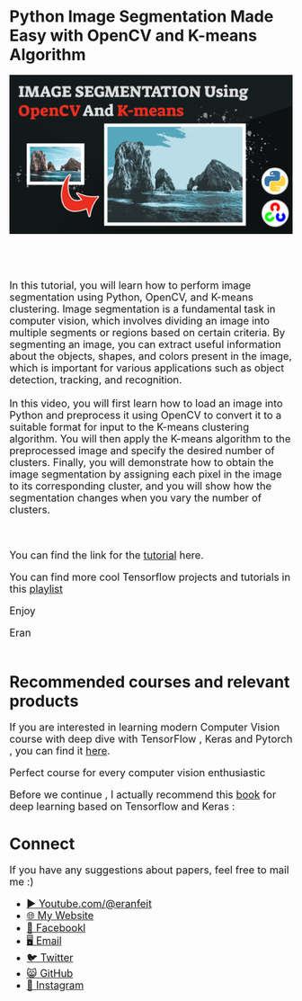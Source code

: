 # Python Image Segmentation Made Easy with OpenCV and K-means Algorithm

<p align="center">
  <img width="800" src="Image-Segmentation-Kmeans.png" "image">
</p>

##
<br/><br/> 

<font size= "4" >
In this tutorial, you will learn how to perform image segmentation using Python, OpenCV, and K-means clustering. Image segmentation is a fundamental task in computer vision, which involves dividing an image into multiple segments or regions based on certain criteria. By segmenting an image, you can extract useful information about the objects, shapes, and colors present in the image, which is important for various applications such as object detection, tracking, and recognition.
<br/><br/> 
In this video, you will first learn how to load an image into Python and preprocess it using OpenCV to convert it to a suitable format for input to the K-means clustering algorithm. You will then apply the K-means algorithm to the preprocessed image and specify the desired number of clusters. Finally, you will demonstrate how to obtain the image segmentation by assigning each pixel in the image to its corresponding cluster, and you will show how the segmentation changes when you vary the number of clusters.

<br/><br/> 
You can find the link for the [tutorial](https://youtu.be/a2Kti9UGtrU) here. 

You can find more cool Tensorflow projects and tutorials in this [playlist](https://www.youtube.com/watch?v=fd1msoIpM5Q&list=PLdkryDe59y4bxVvpexwR6PMTHH6_vFXjA)

Enjoy

Eran
<br/><br/> 

</font>

# Recommended courses and relevant products 
<font size= "4" >

If you are interested in learning modern Computer Vision course with deep dive with TensorFlow , Keras and Pytorch , you can find it [here](http://bit.ly/3HeDy1V).

Perfect course for every computer vision enthusiastic

Before we continue , I actually recommend this [book](https://amzn.to/3STWZ2N) for deep learning based on Tensorflow and Keras : 



</font>

# Connect

<font size= "4" >
If you have any suggestions about papers, feel free to mail me :)

- [▶️ Youtube.com/@eranfeit](youtube.com/@eranfeit?sub_confirmation=1)
- [🌐 My Website](https://eranfeit.net)
- [🐙 Facebookl](https://www.facebook.com/groups/3080601358933585)
- [🖥️ Email](mailto:feitgemel@gmail.com)
- [🐦 Twitter](https://twitter.com/eran_feit )
- [😸 GitHub](https://github.com/feitgemel)
- [📸 Instagram](https://www.instagram.com/eran_feit/)
</font>

